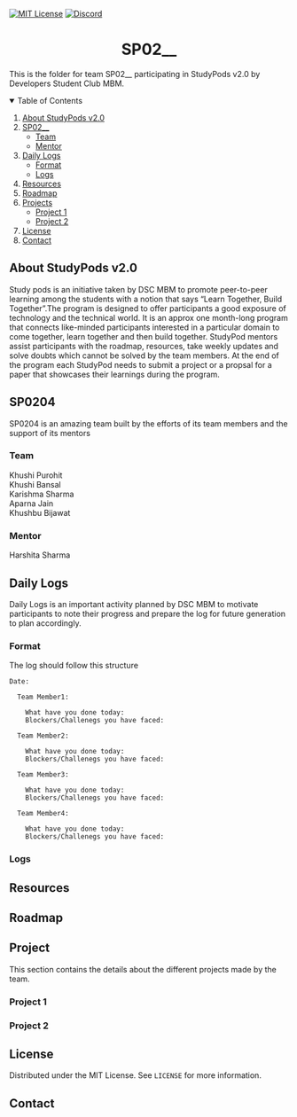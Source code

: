 ﻿<!-- PROJECT SHIELDS -->
[![MIT License][license-shield]][license-url]
[![Discord][discord-shield]][discord-url]

<h1 align="center"> SP02__ </h1>

This is the folder for team SP02__ participating in StudyPods v2.0 by Developers Student Club MBM.

<details open="open">
  <summary>Table of Contents</summary>
  <ol>
    <li>
      <a href="#about-studypods-v2.0">About StudyPods v2.0</a>
    </li>
    <li>
      <a href="#sp0201">SP02__</a>
      <ul>
        <li><a href="#team">Team</a></li>
        <li><a href="#mentor">Mentor</a></li>
      </ul>
    </li>
    <li>
      <a href="#daily-logs">Daily Logs</a>
      <ul>
        <li><a href="#format">Format</a></li>
        <li><a href="#logs">Logs</a></li>
      </ul>
    </li>
    <li><a href="#resources">Resources</a></li>
    <li><a href="#roadmap">Roadmap</a></li>
    <li>
      <a href="#project">Projects</a>
      <ul>
      <!--
        <li><a href="#overview">Overview</a></li>
        <li>
          <a href="#getting-started">Getting Started</a>
          <ul>
            <li><a href="#prerequisites">Prerequisites</a></li>
            <li><a href="#installation">Installation</a></li>
          </ul>  
        </li>
      -->
      <li><a href="#project-1">Project 1</a></li>
      <li><a href="#project-2">Project 2</a></li>
      </ul>
    </li>
    <li><a href="#license">License</a></li>
    <li><a href="#contact">Contact</a></li>
  </ol>
</details>

## About StudyPods v2.0

Study pods is an initiative taken by DSC MBM to promote peer-to-peer learning among the students with a notion that says “Learn Together, Build Together”.The program is designed to offer participants a good exposure of technology and the technical world. It is an approx one month-long program that connects like-minded participants interested in a particular domain to come together, learn together and then build together. StudyPod mentors assist participants with the roadmap, resources, take weekly updates and solve doubts which cannot be solved by the team members. At the end of the program each StudyPod needs to submit a project or a propsal for a paper that showcases their learnings during the program.

## SP0204

SP0204 is an amazing team built by the efforts of its team members and the support of its mentors

### Team

Khushi Purohit<br>
Khushi Bansal<br>
Karishma Sharma<br>
Aparna Jain<br>
Khushbu Bijawat<br>

### Mentor

Harshita Sharma

## Daily Logs

Daily Logs is an important activity planned by DSC MBM to motivate participants to note their progress and prepare the log for future generation to plan accordingly.

### Format

The log should follow this structure

```
Date:

  Team Member1:

    What have you done today:
    Blockers/Challenegs you have faced:

  Team Member2:

    What have you done today:
    Blockers/Challenegs you have faced:

  Team Member3:

    What have you done today:
    Blockers/Challenegs you have faced:

  Team Member4:

    What have you done today:
    Blockers/Challenegs you have faced:
```

### Logs

## Resources

## Roadmap

## Project

This section contains the details about the different projects made by the team.

### Project 1

<!-- Our project "MBM FUN ZONE" is basically a game zone where user can play 6 different fun games in the interface like Tic Tac Toe, Dice Roller Game, Mystery Numbers Game and it also consist some fun activities like Kaun Banega Bollywood Star and Fortune Trio. All these games are created by the team in C language.
-->

### Project 2

## License

Distributed under the MIT License. See `LICENSE` for more information.

## Contact

<!-- Share your contact details. Preferrably these details
Email
Khushi Purohit- khushisvpurohit@gmail.com
Khushi Bansal- bansalkhushi899@gmail.com
Karishma Sharma- ghoshikarishma1@gmail.com
Aparna Jain- aj.aparnajain13@gmail.com
Khushbu Bijawat- khushbubijawat31@gmail.com

LinkedIn
Khushi Purohit- https://www.linkedin.com/in/khushi-purohit-a3739a201
Khushi Bansal- https://www.linkedin.com/in/khushi-bansal-001520201
Karishma Sharma- https://www.linkedin.com/in/karishmasharma07
Aparna Jain- https://www.linkedin.com/in/aparna-jain-763ba5202
Khushbu Bijawat- https://www.linkedin.com/in/khushbu-bijawat-27b4a11b3

GitHub
Khushi Purohit- https://github.com/Khushipurohit
Khushi Bansal- https://github.com/khushibansal26
Karishma Sharma- https://github.com/sharmakarish
Aparna Jain- https://github.com/Aparnajain136
Khushbu Bijawat- https://github.com/khushbubijawat


Note: Do not share your mobile number as it will expose it over the internet
-->

<!-- MARKDOWN LINKS & IMAGES -->
[license-shield]: https://img.shields.io/github/license/dscmbm/StudyPods-v2.0?style=for-the-badge
[license-url]: https://github.com/dscmbm/StudyPods-v2.0/blob/main/LICENSE
[discord-shield]: https://img.shields.io/discord/864499877723504640?style=for-the-badge
[discord-url]: https://discord.gg/fe9s82cE56

